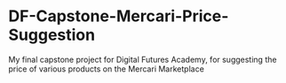 # DF-Capstone-Mercari-Price-Suggestion
My final capstone project for Digital Futures Academy, for suggesting the price of various products on the Mercari Marketplace
